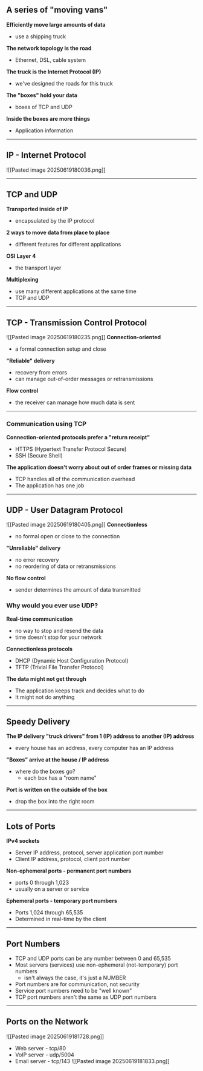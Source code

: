 ## A series of "moving vans"
**Efficiently move large amounts of data**
- use a shipping truck 

**The network topology is the road**
- Ethernet, DSL, cable system 

**The truck is the Internet Protocol (IP)**
- we've designed the roads for this truck 

**The "boxes" hold your data**
- boxes of TCP and UDP 

**Inside the boxes are more things**
- Application information 
---
## IP - Internet Protocol 
![[Pasted image 20250619180036.png]]

---
## TCP and UDP
**Transported inside of IP**
- encapsulated by the IP protocol 

**2 ways to move data from place to place**
- different features for different applications 

**OSI Layer 4**
- the transport layer 

**Multiplexing**
- use many different applications at the same time 
- TCP and UDP 
---
## TCP - Transmission Control Protocol 
![[Pasted image 20250619180235.png]]
**Connection-oriented**
- a formal connection setup and close 

**"Reliable" delivery**
- recovery from errors 
- can manage out-of-order messages or retransmissions 

**Flow control**
- the receiver can manage how much data is sent 
---
### Communication using TCP
**Connection-oriented protocols prefer a "return receipt"**
- HTTPS (Hypertext Transfer Protocol Secure)
- SSH (Secure Shell)

**The application doesn't worry about out of order frames or missing data**
- TCP handles all of the communication overhead
- The application has one job 
---
## UDP - User Datagram Protocol 
![[Pasted image 20250619180405.png]]
**Connectionless**
- no formal open or close to the connection 

**"Unreliable" delivery**
- no error recovery 
- no reordering of data or retransmissions 

**No flow control**
- sender determines the amount of data transmitted 
### Why would you ever use UDP?
**Real-time communication**
- no way to stop and resend the data 
- time doesn't stop for your network 

**Connectionless protocols**
- DHCP (Dynamic Host Configuration Protocol)
- TFTP (Trivial File Transfer Protocol)

**The data might not get through**
- The application keeps track and decides what to do 
- It might not do anything 
---
## Speedy Delivery 
**The IP delivery "truck drivers" from 1 (IP) address to another (IP) address**
- every house has an address, every computer has an IP address 

**"Boxes" arrive at the house / IP address**
- where do the boxes go?
	- each box has a "room name"

**Port is written on the outside of the box**
- drop the box into the right room 
---
## Lots of Ports 
**IPv4 sockets**
- Server IP address, protocol, server application port number 
- Client IP address, protocol, client port number 

**Non-ephemeral ports - permanent port numbers**
- ports 0 through 1,023
- usually on a server or service 

**Ephemeral ports - temporary port numbers**
- Ports 1,024 through 65,535
- Determined in real-time by the client 
---
## Port Numbers 
- TCP and UDP ports can be any number between 0 and 65,535
- Most servers (services) use non-ephemeral (not-temporary) port numbers 
	- isn't always the case, it's just a NUMBER 
- Port numbers are for communication, not security 
- Service port numbers need to be "well known"
- TCP port numbers aren't the same as UDP port numbers 
---
## Ports on the Network 
![[Pasted image 20250619181728.png]]
- Web server - tcp/80
- VoIP server - udp/5004
- Email server - tcp/143 
![[Pasted image 20250619181833.png]]

